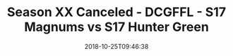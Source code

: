 ---
title: Season XX Canceled - DCGFFL - S17 Magnums vs S17 Hunter Green
teams-score:
- team: _teams/s17-gold.md
  score:
- team: _teams/s17-hunter-green.md
  score: 12
mvp: S. LaGow (Gold); G. Burley (Hunter)
game-ball: A. Hardy (Gold); A. Carr (Hunter)
season: 17
week: 5
date: '2018-10-25T09:46:38'
pageid: season-17-week-5-october-19-21-2018-6692-vs-6693
---